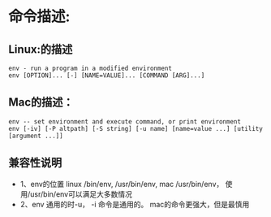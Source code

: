 # 命令描述:
## Linux:的描述
```
env - run a program in a modified environment
env [OPTION]... [-] [NAME=VALUE]... [COMMAND [ARG]...]
```
## Mac的描述：
```
env -- set environment and execute command, or print environment
env [-iv] [-P altpath] [-S string] [-u name] [name=value ...] [utility [argument ...]]
```
## 兼容性说明
* 1、env的位置 linux /bin/env, /usr/bin/env, mac /usr/bin/env， 使用/usr/bin/env可以满足大多数情况
* 2、env 通用的时-u， -i 命令是通用的。 mac的命令更强大，但是最慎用
